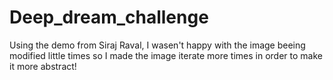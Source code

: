 # Deep_dream_challenge
Using the demo from Siraj Raval, I wasen't happy with the image beeing modified little times so I made the image iterate more times in order to make it more abstract!

